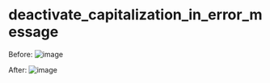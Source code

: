 <h1>deactivate_capitalization_in_error_message</h1>

Before:
![image](https://user-images.githubusercontent.com/91803571/137985089-d923210b-9a9b-4860-9496-dc6045fb41f8.png)

After:
![image](https://user-images.githubusercontent.com/91803571/137985205-14408e0c-88b2-4a07-a2c0-a9d303dec2b0.png)
